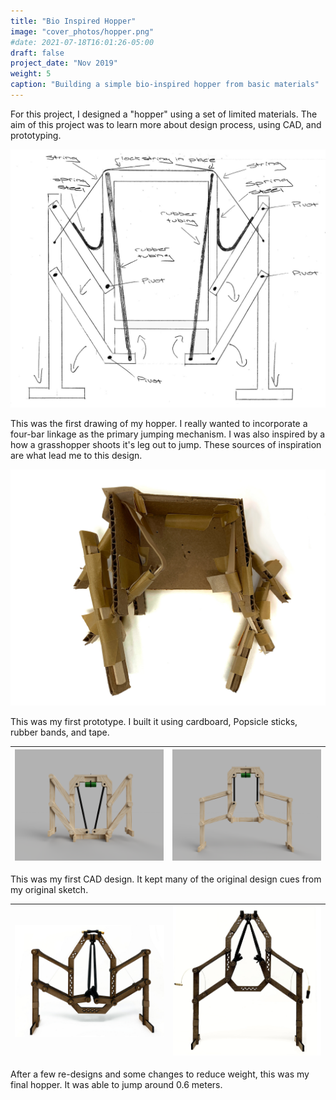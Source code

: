 ```yaml
---
title: "Bio Inspired Hopper"
image: "cover_photos/hopper.png"
#date: 2021-07-18T16:01:26-05:00
draft: false
project_date: "Nov 2019"
weight: 5
caption: "Building a simple bio-inspired hopper from basic materials"
---
```


For this project, I designed a "hopper" using a set of limited materials. The aim of this project was to learn more about design process, using CAD, and prototyping.

!["Sketch Design of Hopper"](hopper%20sketch.jpg)

This was the first drawing of my hopper. I really wanted to incorporate a four-bar linkage as the primary jumping mechanism. I was also inspired by a how a grasshopper shoots it's leg out to jump. These sources of inspiration are what lead me to this design.

!["Sketch Model of Hopper"](sketch%20model.jpg)

This was my first prototype. I built it using cardboard, Popsicle sticks, rubber bands, and tape.

|!["Render 1"](render1.png)|!["Render 2"](render2.png)|
|:-:|:-:|

This was my first CAD design. It kept many of the original design cues from my original sketch. 

|!["Real 1"](real1.jpg)|!["Real 2"](real2.jpg)|
|:-:|:-:|


After a few re-designs and some changes to reduce weight, this was my final hopper. It was able to jump around 0.6 meters.
